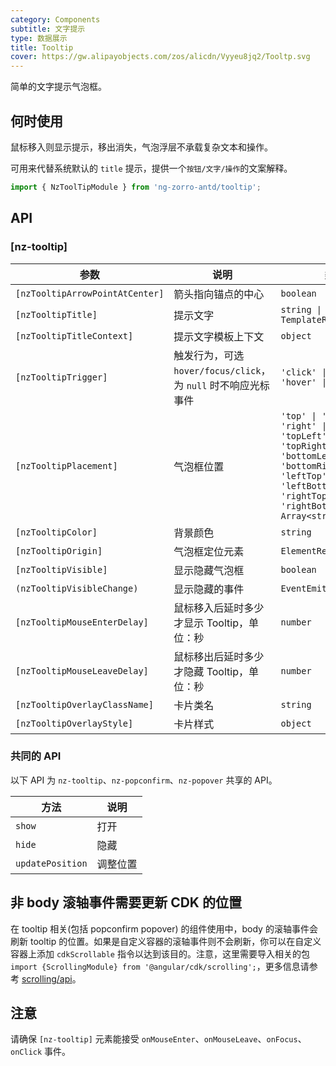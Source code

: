 ```yaml
---
category: Components
subtitle: 文字提示
type: 数据展示
title: Tooltip
cover: https://gw.alipayobjects.com/zos/alicdn/Vyyeu8jq2/Tooltp.svg
---
```


简单的文字提示气泡框。

## 何时使用

鼠标移入则显示提示，移出消失，气泡浮层不承载复杂文本和操作。

可用来代替系统默认的 `title` 提示，提供一个`按钮/文字/操作`的文案解释。

```ts
import { NzToolTipModule } from 'ng-zorro-antd/tooltip';
```

## API

### [nz-tooltip]

| 参数 | 说明 | 类型 | 默认值 |
| --- | --- | --- | --- |
| `[nzTooltipArrowPointAtCenter]` | 箭头指向锚点的中心 | `boolean` | `false` |
| `[nzTooltipTitle]` | 提示文字 | `string \| TemplateRef<void>` | - |
| `[nzTooltipTitleContext]` | 提示文字模板上下文 | `object` | - |
| `[nzTooltipTrigger]` | 触发行为，可选 `hover/focus/click`，为 `null` 时不响应光标事件 | `'click' \| 'focus' \| 'hover' \| null` | `'hover'` |
| `[nzTooltipPlacement]` | 气泡框位置 | `'top' \| 'left' \| 'right' \| 'bottom' \| 'topLeft' \| 'topRight' \| 'bottomLeft' \| 'bottomRight' \| 'leftTop' \| 'leftBottom' \| 'rightTop' \| 'rightBottom' \| Array<string>` | `'top'` |
| `[nzTooltipColor]` | 背景颜色	| `string` | - |
| `[nzTooltipOrigin]` | 气泡框定位元素 | `ElementRef` | - |
| `[nzTooltipVisible]` | 显示隐藏气泡框 | `boolean` | `false` |
| `(nzTooltipVisibleChange)` | 显示隐藏的事件 | `EventEmitter<boolean>` | - |
| `[nzTooltipMouseEnterDelay]` | 鼠标移入后延时多少才显示 Tooltip，单位：秒 | `number` | `0.15` |
| `[nzTooltipMouseLeaveDelay]` | 鼠标移出后延时多少才隐藏 Tooltip，单位：秒 | `number` | `0.1` |
| `[nzTooltipOverlayClassName]` | 卡片类名 | `string` | - |
| `[nzTooltipOverlayStyle]` | 卡片样式 | `object` | - |

### 共同的 API

以下 API 为 `nz-tooltip`、`nz-popconfirm`、`nz-popover` 共享的 API。

| 方法 | 说明 |
| --- | --- |
| `show` | 打开 |
| `hide` | 隐藏 |
| `updatePosition` | 调整位置 |

## 非 body 滚轴事件需要更新 CDK 的位置

在 tooltip 相关(包括 popconfirm popover) 的组件使用中，body 的滚轴事件会刷新 tooltip 的位置。如果是自定义容器的滚轴事件则不会刷新，你可以在自定义容器上添加 `cdkScrollable` 指令以达到该目的。注意，这里需要导入相关的包 `import {ScrollingModule} from '@angular/cdk/scrolling';`，更多信息请参考 [scrolling/api](https://material.angular.io/cdk/scrolling/api)。

## 注意

请确保 `[nz-tooltip]` 元素能接受 `onMouseEnter`、`onMouseLeave`、`onFocus`、`onClick` 事件。
